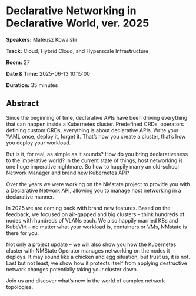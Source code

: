 # Declarative Networking in Declarative World, ver. 2025

**Speakers:** Mateusz Kowalski
                    
**Track:** Cloud, Hybrid Cloud, and Hyperscale Infrastructure
                    
**Room:** 27
                    
**Date & Time:** 2025-06-13 10:15:00
                    
**Duration:** 35 minutes
                    
## Abstract
                    
Since the beginning of time, declarative APIs have been driving everything that can happen inside a Kubernetes cluster. Predefined CRDs, operators defining custom CRDs, everything is about declarative APIs. Write your YAML once, deploy it, forget it. That’s how you create a cluster, that’s how you deploy your workload.

But is it, for real, as simple as it sounds? How do you bring declarativeness to the imperative world? In the current state of things, host networking is one huge imperative nightmare. So how to happily marry an old-school Network Manager and brand new Kubernetes API?

Over the years we were working on the NMstate project to provide you with a Declarative Network API, allowing you to manage host networking in a declarative manner.

In 2025 we are coming back with brand new features. Based on the feedback, we focused on air-gapped and big clusters – think hundreds of nodes with hundreds of VLANs each. We also happily married K8s and KubeVirt – no matter what your workload is, containers or VMs, NMstate is there for you.

Not only a project update – we will also show you how the Kubernetes cluster with NMState Operator manages networking on the nodes it deploys. It may sound like a chicken and egg situation, but trust us, it is not. Last but not least, we show how it protects itself from applying destructive network changes potentially taking your cluster down.

Join us and discover what’s new in the world of complex network topologies.
